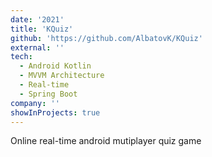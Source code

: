 ```yaml
---
date: '2021'
title: 'KQuiz'
github: 'https://github.com/AlbatovK/KQuiz'
external: ''
tech:
  - Android Kotlin
  - MVVM Architecture
  - Real-time
  - Spring Boot
company: ''
showInProjects: true
---
```


Online real-time android mutiplayer quiz game
